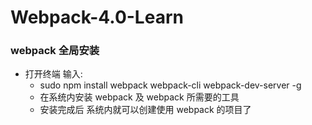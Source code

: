 # Webpack-4.0-Learn

### webpack 全局安装
* 打开终端 输入: 
    * sudo npm install webpack webpack-cli webpack-dev-server -g
    * 在系统内安装 webpack 及 webpack 所需要的工具
    * 安装完成后 系统内就可以创建使用 webpack 的项目了
